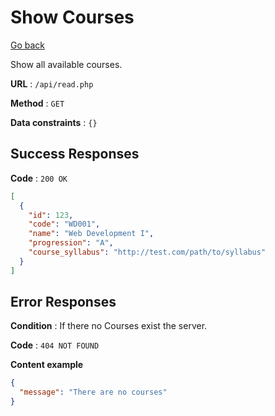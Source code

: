 # Show Courses

[Go back](../../README.md)

Show all available courses.

**URL** : `/api/read.php`

**Method** : `GET`

**Data constraints** : `{}`

## Success Responses

**Code** : `200 OK`

```json
[
  {
    "id": 123,
    "code": "WD001",
    "name": "Web Development I",
    "progression": "A",
    "course_syllabus": "http://test.com/path/to/syllabus"
  }
]
```

## Error Responses

**Condition** : If there no Courses exist the server.

**Code** : `404 NOT FOUND`

**Content example**

```json
{
  "message": "There are no courses"
}
```
